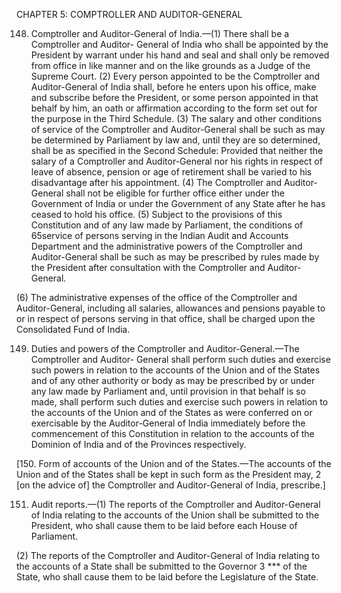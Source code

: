 
CHAPTER 5: COMPTROLLER AND AUDITOR-GENERAL

148. Comptroller and Auditor-General of India.—(1) There shall be a Comptroller and Auditor-
General of India who shall be appointed by the President by warrant under his hand and seal and shall only
be removed from office in like manner and on the like grounds as a Judge of the Supreme Court.
(2) Every person appointed to be the Comptroller and Auditor-General of India shall, before he enters
upon his office, make and subscribe before the President, or some person appointed in that behalf by him,
an oath or affirmation according to the form set out for the purpose in the Third Schedule.
(3) The salary and other conditions of service of the Comptroller and Auditor-General shall be such as
may be determined by Parliament by law and, until they are so determined, shall be as specified in the Second Schedule:
Provided that neither the salary of a Comptroller and Auditor-General nor his rights in respect of leave of absence, pension or age of retirement shall be varied to his disadvantage after his appointment.
(4) The Comptroller and Auditor-General shall not be eligible for further office either under the
Government of India or under the Government of any State after he has ceased to hold his office.
(5) Subject to the provisions of this Constitution and of any law made by Parliament, the conditions of 65service of persons serving in the Indian Audit and Accounts Department and the administrative powers of
the Comptroller and Auditor-General shall be such as may be prescribed by rules made by the President
after consultation with the Comptroller and Auditor-General.

(6) The administrative expenses of the office of the Comptroller and Auditor-General, including all
salaries, allowances and pensions payable to or in respect of persons serving in that office, shall be charged upon the Consolidated Fund of India.

149. Duties and powers of the Comptroller and Auditor-General.—The Comptroller and Auditor-
General shall perform such duties and exercise such powers in relation to the accounts of the Union and of the States and of any other authority or body as may be prescribed by or under any law made by Parliament and, until provision in that behalf is so made, shall perform such duties and exercise such powers in relation to the accounts of the Union and of the States as were conferred on or exercisable by the Auditor-General
of India immediately before the commencement of this Constitution in relation to the accounts of the
Dominion of India and of the Provinces respectively.

[150. Form of accounts of the Union and of the States.—The accounts of the Union and of the States
shall be kept in such form as the President may, 2 [on the advice of] the Comptroller and Auditor-General of India, prescribe.]

151. Audit reports.—(1) The reports of the Comptroller and Auditor-General of India relating to the
accounts of the Union shall be submitted to the President, who shall cause them to be laid before each House of Parliament.

(2) The reports of the Comptroller and Auditor-General of India relating to the accounts of a State shall be submitted to the Governor 3 *** of the State, who shall cause them to be laid before the Legislature of the State.
